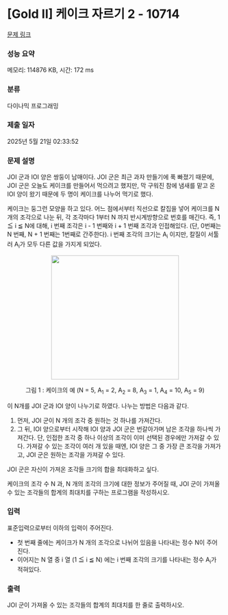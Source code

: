 # [Gold II] 케이크 자르기 2 - 10714 

[문제 링크](https://www.acmicpc.net/problem/10714) 

### 성능 요약

메모리: 114876 KB, 시간: 172 ms

### 분류

다이나믹 프로그래밍

### 제출 일자

2025년 5월 21일 02:33:52

### 문제 설명

<p>JOI 군과 IOI 양은 쌍둥이 남매이다. JOI 군은 최근 과자 만들기에 푹 빠졌기 때문에, JOI 군은 오늘도 케이크를 만들어서 먹으려고 했지만, 막 구워진 참에 냄새를 맡고 온 IOI 양이 왔기 때문에 두 명이 케이크를 나누어 먹기로 했다.</p>

<p>케이크는 둥그런 모양을 하고 있다. 어느 점에서부터 직선으로 칼집을 넣어 케이크를 N 개의 조각으로 나눈 뒤, 각 조각마다 1부터 N 까지 반시계방향으로 번호를 매긴다. 즉, 1 ≦ i ≦ N에 대해, i 번째 조각은 i - 1 번째와 i + 1 번째 조각과 인접해있다. (단, 0번째는 N 번째, N + 1 번째는 1번째로 간주한다). i 번째 조각의 크기는 A<sub>i</sub> 이지만, 칼질이 서툴러 A<sub>i</sub>가 모두 다른 값을 가지게 되었다.</p>

<p style="text-align: center;"><img alt="" src="https://www.acmicpc.net/upload/images3/cake.png" style="height:290px; text-align:center; width:298px"></p>

<p style="text-align: center;">그림 1 : 케이크의 예 (N = 5, A<sub>1</sub> = 2, A<sub>2</sub> = 8, A<sub>3</sub> = 1, A<sub>4</sub> = 10, A<sub>5</sub> = 9)</p>

<p>이 N개를 JOI 군과 IOI 양이 나누기로 하였다. 나누는 방법은 다음과 같다.</p>

<ol>
	<li>먼저, JOI 군이 N 개의 조각 중 원하는 것 하나를 가져간다.</li>
	<li>그 뒤, IOI 양으로부터 시작해 IOI 양과 JOI 군은 번갈아가며 남은 조각을 하나씩 가져간다. 단, 인접한 조각 중 하나 이상의 조각이 이미 선택된 경우에만 가져갈 수 있다. 가져갈 수 있는 조각이 여러 개 있을 때엔, IOI 양은 그 중 가장 큰 조각을 가져가고, JOI 군은 원하는 조각을 가져갈 수 있다.</li>
</ol>

<p>JOI 군은 자신이 가져온 조각들 크기의 합을 최대화하고 싶다.</p>

<p>케이크의 조각 수 N 과, N 개의 조각의 크기에 대한 정보가 주어질 때, JOI 군이 가져올 수 있는 조각들의 합계의 최대치를 구하는 프로그램을 작성하시오.</p>

### 입력 

 <p>표준입력으로부터 이하의 입력이 주어진다.</p>

<ul>
	<li>첫 번째 줄에는 케이크가 N 개의 조각으로 나뉘어 있음을 나타내는 정수 N이 주어진다.</li>
	<li>이어지는 N 열 중 i 열 (1 ≦ i ≦ N) 에는 i 번째 조각의 크기를 나타내는 정수 A<sub>i</sub>가 적혀있다.</li>
</ul>

### 출력 

 <p>JOI 군이 가져올 수 있는 조각들의 합계의 최대치를 한 줄로 출력하시오.</p>

